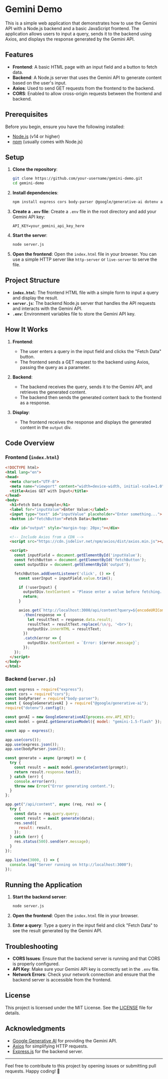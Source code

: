 # Gemini Demo

This is a simple web application that demonstrates how to use the Gemini API with a Node.js backend and a basic JavaScript frontend. The application allows users to input a query, sends it to the backend using Axios, and displays the response generated by the Gemini API.

## Features

- **Frontend**: A basic HTML page with an input field and a button to fetch data.
- **Backend**: A Node.js server that uses the Gemini API to generate content based on the user's input.
- **Axios**: Used to send GET requests from the frontend to the backend.
- **CORS**: Enabled to allow cross-origin requests between the frontend and backend.

## Prerequisites

Before you begin, ensure you have the following installed:

- [Node.js](https://nodejs.org/) (v14 or higher)
- [npm](https://www.npmjs.com/) (usually comes with Node.js)

## Setup

1. **Clone the repository**:
   ```bash
   git clone https://github.com/your-username/gemini-demo.git
   cd gemini-demo
   ```

2. **Install dependencies**:
   ```bash
   npm install express cors body-parser @google/generative-ai dotenv axios
   ```

3. **Create a `.env` file**:
   Create a `.env` file in the root directory and add your Gemini API key:
   ```env
   API_KEY=your_gemini_api_key_here
   ```

4. **Start the server**:
   ```bash
   node server.js
   ```

5. **Open the frontend**:
   Open the `index.html` file in your browser. You can use a simple HTTP server like `http-server` or `live-server` to serve the file.

## Project Structure

- **`index.html`**: The frontend HTML file with a simple form to input a query and display the result.
- **`server.js`**: The backend Node.js server that handles the API requests and interacts with the Gemini API.
- **`.env`**: Environment variables file to store the Gemini API key.

## How It Works

1. **Frontend**:
   - The user enters a query in the input field and clicks the "Fetch Data" button.
   - The frontend sends a GET request to the backend using Axios, passing the query as a parameter.

2. **Backend**:
   - The backend receives the query, sends it to the Gemini API, and retrieves the generated content.
   - The backend then sends the generated content back to the frontend as a response.

3. **Display**:
   - The frontend receives the response and displays the generated content in the `output` div.

## Code Overview

### Frontend (`index.html`)

```html
<!DOCTYPE html>
<html lang="en">
<head>
  <meta charset="UTF-8">
  <meta name="viewport" content="width=device-width, initial-scale=1.0">
  <title>Axios GET with Input</title>
</head>
<body>
  <h1>Fetch Data Example</h1>
  <label for="inputValue">Enter Value:</label>
  <input type="text" id="inputValue" placeholder="Enter something...">
  <button id="fetchButton">Fetch Data</button>

  <div id="output" style="margin-top: 20px;"></div>

  <!-- Include Axios from a CDN -->
  <script src="https://cdn.jsdelivr.net/npm/axios/dist/axios.min.js"></script>

  <script>
    const inputField = document.getElementById('inputValue');
    const fetchButton = document.getElementById('fetchButton');
    const outputDiv = document.getElementById('output');

    fetchButton.addEventListener('click', () => {
      const userInput = inputField.value.trim();

      if (!userInput) {
        outputDiv.textContent = 'Please enter a value before fetching.';
        return;
      }

      axios.get(`http://localhost:3000/api/content?query=${encodeURIComponent(userInput)}`)
        .then(response => {
          let resultText = response.data.result;
          resultText = resultText.replace(/\n/g, '<br>');
          outputDiv.innerHTML = resultText;
        })
        .catch(error => {
          outputDiv.textContent = `Error: ${error.message}`;
        });
    });
  </script>
</body>
</html>
```

### Backend (`server.js`)

```javascript
const express = require("express");
const cors = require("cors");
const bodyParser = require("body-parser");
const { GoogleGenerativeAI } = require("@google/generative-ai");
require("dotenv").config();

const genAI = new GoogleGenerativeAI(process.env.API_KEY);
const model = genAI.getGenerativeModel({ model: "gemini-1.5-flash" });

const app = express();

app.use(cors());
app.use(express.json());
app.use(bodyParser.json());

const generate = async (prompt) => {
  try {
    const result = await model.generateContent(prompt);
    return result.response.text();
  } catch (err) {
    console.error(err);
    throw new Error("Error generating content.");
  }
};

app.get("/api/content", async (req, res) => {
  try {
    const data = req.query.query;
    const result = await generate(data);
    res.send({
      result: result,
    });
  } catch (err) {
    res.status(500).send(err.message);
  }
});

app.listen(3000, () => {
  console.log("Server running on http://localhost:3000");
});
```

## Running the Application

1. **Start the backend server**:
   ```bash
   node server.js
   ```

2. **Open the frontend**:
   Open the `index.html` file in your browser.

3. **Enter a query**:
   Type a query in the input field and click "Fetch Data" to see the result generated by the Gemini API.

## Troubleshooting

- **CORS Issues**: Ensure that the backend server is running and that CORS is properly configured.
- **API Key**: Make sure your Gemini API key is correctly set in the `.env` file.
- **Network Errors**: Check your network connection and ensure that the backend server is accessible from the frontend.

## License

This project is licensed under the MIT License. See the [LICENSE](LICENSE) file for details.

## Acknowledgments

- [Google Generative AI](https://ai.google.dev/) for providing the Gemini API.
- [Axios](https://axios-http.com/) for simplifying HTTP requests.
- [Express.js](https://expressjs.com/) for the backend server.

---

Feel free to contribute to this project by opening issues or submitting pull requests. Happy coding! 🚀

